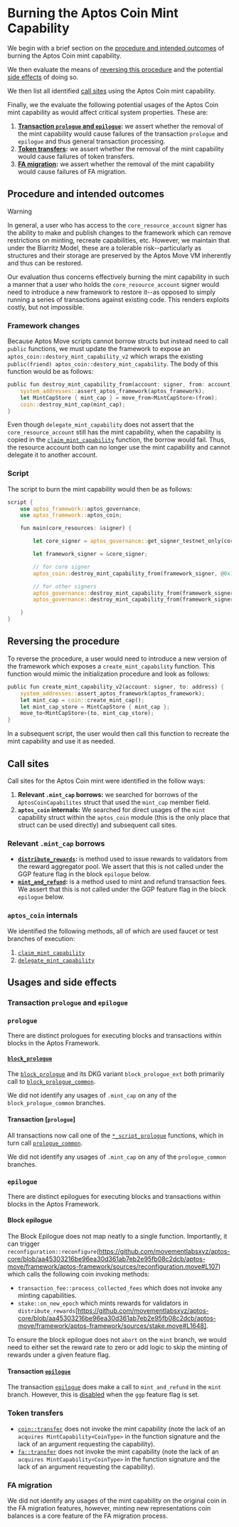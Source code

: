 # Burning the Aptos Coin Mint Capability
We begin with a brief section on the [procedure and intended outcomes](#procedure-and-intended-outcomes) of burning the Aptos Coin mint capability.

We then evaluate the means of [reversing this procedure](#reversing-the-procedure) and the potential [side effects](#side-effects) of doing so.

We then list all identified [call sites](#call-sites) using the Aptos Coin mint capability.

Finally, we the evaluate the following potential usages of the Aptos Coin mint capability as would affect critical system properties. These are:

1. **[Transaction `prologue` and `epilogue`](#transaction-epilogue-and-prologue):** we assert whether the removal of the mint capability would cause failures of the transaction `prologue` and `epilogue` and thus general transaction processing.
2. **[Token transfers](#token-transfers):** we assert whether the removal of the mint capability would cause failures of token transfers.
3. **[FA migration](#fa-migration):** we assert whether the removal of the mint capability would cause failures of FA migration.

## Procedure and intended outcomes
> [!WARNING]
> In general, a user who has access to the `core_resource_account` signer has the ability to make and publish changes to the framework which can remove restrictions on minting, recreate capabilities, etc. However, we maintain that under the Biarritz Model, these are a tolerable risk--particularly as structures and their storage are preserved by the Aptos Move VM inherently and thus can be restored. 
> 
> Our evaluation thus concerns effectively burning the mint capability in such a manner that a user who holds the `core_resource_account` signer would need to introduce a new framework to restore it--as opposed to simply running a series of transactions against existing code. This renders exploits costly, but not impossible.

### Framework changes
Because Aptos Move scripts cannot borrow structs but instead need to call `public` functions, we must update the framework to expose an `aptos_coin::destory_mint_capability_v2` which wraps the existing `public(friend) aptos_coin::destory_mint_capability`. The body of this function would be as follows:

```rust
public fun destroy_mint_capability_from(account: signer, from: account) acquires Delegations {
    system_addresses::assert_aptos_framework(aptos_framework);
    let MintCapStore { mint_cap } = move_from<MintCapStore>(from);
    coin::destroy_mint_cap(mint_cap);
}
```

Even though `delegate_mint_capability` does not assert that the `core_resource_account` still has the mint capability, when the capability is copied in the [`claim_mint_capability`](https://github.com/movementlabsxyz/aptos-core/blob/aa45303216be96ea30d361ab7eb2e95fb08c2dcb/aptos-move/framework/aptos-framework/sources/aptos_coin.move#L124) function, the borrow would fail. Thus, the resource account both can no longer use the mint capability and cannot delegate it to another account.

### Script
The script to burn the mint capability would then be as follows:

```rust
script {
    use aptos_framework::aptos_governance;
    use aptos_framework::aptos_coin;

    fun main(core_resources: &signer) {

        let core_signer = aptos_governance::get_signer_testnet_only(core_resources, @0x1);

        let framework_signer = &core_signer;

        // for core signer
		aptos_coin::destroy_mint_capability_from(framework_signer, @0x1);

        // for other signers
        aptos_governance::destroy_mint_capability_from(framework_signer, an_account);
        aptos_governance::destroy_mint_capability_from(framework_signer, another_account);

    }
}
```

## Reversing the procedure
To reverse the procedure, a user would need to introduce a new version of the framework which exposes a `create_mint_capability` function. This function would mimic the initialization procedure and look as follows:

```rust
public fun create_mint_capability_v2(account: signer, to: address) {
    system_addresses::assert_aptos_framework(aptos_framework);
    let mint_cap = coin::create_mint_cap();
    let mint_cap_store = MintCapStore { mint_cap };
    move_to<MintCapStore>(to, mint_cap_store);
}
```

In a subsequent script, the user would then call this function to recreate the mint capability and use it as needed.

## Call sites
Call sites for the Aptos Coin mint were identified in the follow ways:

1. **Relevant `.mint_cap` borrows:** we searched for borrows of the `AptosCoinCapabilites` struct that used the `mint_cap` member field. 
2. **`aptos_coin` internals:** We searched for direct usages of the `mint` capability struct within the `aptos_coin` module (this is the only place that struct can be used directly) and subsequent call sites.

### Relevant `.mint_cap` borrows
- **[`distribute_rewards`](https://github.com/movementlabsxyz/aptos-core/blob/aa45303216be96ea30d361ab7eb2e95fb08c2dcb/aptos-move/framework/aptos-framework/sources/stake.move#L1648):** is method used to issue rewards to validators from the reward aggregator pool. We assert that this is not called under the GGP feature flag in the block `epilogue` below. 
- **[`mint_and_refund`](https://github.com/movementlabsxyz/aptos-core/blob/aa45303216be96ea30d361ab7eb2e95fb08c2dcb/aptos-move/framework/aptos-framework/sources/transaction_fee.move#L268):** is a method used to mint and refund transaction fees. We assert that this is not called under the GGP feature flag in the block `epilogue` below.

### `aptos_coin` internals
We identified the following methods, all of which are used faucet or test branches of execution:

1. [`claim_mint_capability`](https://github.com/search?q=repo%3Amovementlabsxyz%2Faptos-core%20claim_mint_capability&type=code)
2. [`delegate_mint_capability`](https://github.com/search?q=repo%3Amovementlabsxyz%2Faptos-core+delegate_mint_capability&type=code)

## Usages and side effects

### Transaction `prologue` and `epilogue`

### `prologue`
There are distinct prologues for executing blocks and transactions within blocks in the Aptos Framework. 

#### [`block_prologue`](https://github.com/movementlabsxyz/aptos-core/blob/aa45303216be96ea30d361ab7eb2e95fb08c2dcb/aptos-move/framework/aptos-framework/sources/block.move#L224)

The [`block_prologue`](https://github.com/movementlabsxyz/aptos-core/blob/aa45303216be96ea30d361ab7eb2e95fb08c2dcb/aptos-move/framework/aptos-framework/sources/block.move#L224) and its DKG variant `block_prologue_ext` both primarily call to [`block_prologue_common`](https://github.com/movementlabsxyz/aptos-core/blob/aa45303216be96ea30d361ab7eb2e95fb08c2dcb/aptos-move/framework/aptos-framework/sources/block.move#L155).

We did not identify any usages of `.mint_cap` on any of the `block_prologue_common` branches.

#### Transaction [`prologue`]
All transactions now call one of the [`*_script_prologue`](https://github.com/movementlabsxyz/aptos-core/blob/aa45303216be96ea30d361ab7eb2e95fb08c2dcb/aptos-move/aptos-vm/src/aptos_vm.rs#L2244) functions, which in turn call [`prologue_common`](https://github.com/movementlabsxyz/aptos-core/blob/aa45303216be96ea30d361ab7eb2e95fb08c2dcb/aptos-move/framework/aptos-framework/sources/transaction_validation.move#L74).

We did not identify any usages of `.mint_cap` on any of the `prologue_common` branches.

### `epilogue`
There are distinct epilogues for executing blocks and transactions within blocks in the Aptos Framework.

#### Block epilogue
The Block Epilogue does not map neatly to a single function. Importantly, it can trigger `reconfiguration::reconfigure`(https://github.com/movementlabsxyz/aptos-core/blob/aa45303216be96ea30d361ab7eb2e95fb08c2dcb/aptos-move/framework/aptos-framework/sources/reconfiguration.move#L107) which calls the following coin invoking methods:

- `transaction_fee::process_collected_fees` which does not invoke any minting capabilities.
- `stake::on_new_epoch` which mints rewards for validators in `distribute_rewards`[https://github.com/movementlabsxyz/aptos-core/blob/aa45303216be96ea30d361ab7eb2e95fb08c2dcb/aptos-move/framework/aptos-framework/sources/stake.move#L1648].

To ensure the block epilogue does not `abort` on the `mint` branch, we would need to either set the reward rate to zero or add logic to skip the minting of rewards under a given feature flag.

#### Transaction [`epilogue`](https://github.com/movementlabsxyz/aptos-core/blob/aa45303216be96ea30d361ab7eb2e95fb08c2dcb/aptos-move/framework/aptos-framework/sources/transaction_validation.move#L262)

The transaction [`epilogue`](https://github.com/movementlabsxyz/aptos-core/blob/aa45303216be96ea30d361ab7eb2e95fb08c2dcb/aptos-move/framework/aptos-framework/sources/transaction_validation.move#L330) does make a call to `mint_and_refund` in the `mint` branch. However, this is [disabled](https://github.com/movementlabsxyz/aptos-core/blob/aa45303216be96ea30d361ab7eb2e95fb08c2dcb/aptos-move/framework/aptos-framework/sources/transaction_validation.move#L330) when the `ggp` feature flag is set.

### Token transfers
- [`coin::transfer`](https://github.com/movementlabsxyz/aptos-core/blob/aa45303216be96ea30d361ab7eb2e95fb08c2dcb/aptos-move/framework/aptos-framework/sources/coin.move#L1151) does not invoke the mint capability (note the lack of an `acquires MintCapability<CoinType>` in the function signature and the lack of an argument requesting the capability).
- [`fa::transfer`](https://github.com/movementlabsxyz/aptos-core/blob/aa45303216be96ea30d361ab7eb2e95fb08c2dcb/aptos-move/framework/aptos-framework/sources/fungible_asset.move#L655) does not invoke the mint capability (note the lack of an `acquires MintCapability<CoinType>` in the function signature and the lack of an argument requesting the capability).

### FA migration
We did not identify any usages of the mint capability on the original coin in the FA migration features, however, minting new representations coin balances is a core feature of the FA migration process.
